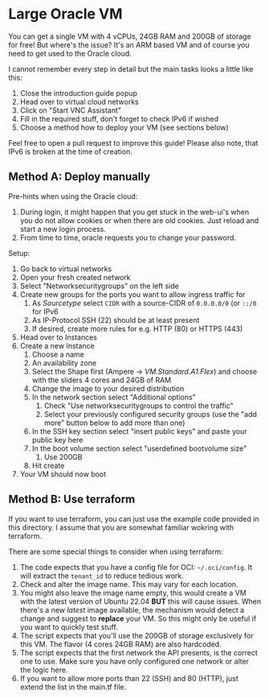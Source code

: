 # Large Oracle VM

You can get a single VM with 4 vCPUs, 24GB RAM and 200GB of storage for free!
But where's the issue? It's an ARM based VM and of course you need to get used to the Oracle cloud.

I cannot remember every step in detail but the main tasks looks a little like this:

1. Close the introduction guide popup
2. Head over to virtual cloud networks
3. Click on "Start VNC Assistant"
4. Fill in the required stuff, don't forget to check IPv6 if wished
5. Choose a method how to deploy your VM (see sections below)

Feel free to open a pull request to improve this guide!
Please also note, that IPv6 is broken at the time of creation.

## Method A: Deploy manually

Pre-hints when using the Oracle cloud:

1. During login, it might happen that you get stuck in the web-ui's when you do not allow cookies or when there are old cookies. Just reload and start a new login process.
2. From time to time, oracle requests you to change your password.

Setup:

1. Go back to virtual networks
2. Open your fresh created network
3. Select "Networksecuritygroups" on the left side
4. Create new groups for the ports you want to allow ingress traffic for
   1. As _Sourcetype_ select `CIDR` with a source-CIDR of `0.0.0.0/0` (or `::/0` for IPv6
   2. As IP-Protocol SSH (22) should be at least present
   3. If desired, create more rules for e.g. HTTP (80) or HTTPS (443)
5. Head over to Instances
6. Create a new Instance
   1. Choose a name
   2. An availability zone
   3. Select the Shape first (Ampere -> _VM.Standard.A1.Flex_) and choose with the sliders 4 cores and 24GB of RAM
   4. Change the image to your desired distribution
   5. In the network section select "Additional options"
      1. Check "Use networksecuritygroups to control the traffic"
      2. Select your previously configured security groups (use the "add more" button below to add more than one)
   6. In the SSH key section select "insert public keys" and paste your public key here
   7. In the boot volume section select "userdefined bootvolume size"
      1. Use 200GB
   8. Hit create
7. Your VM should now boot

## Method B: Use terraform

If you want to use terraform, you can just use the example code provided in this directory. I assume that you are somewhat familiar wokring with terraform.

There are some special things to consider when using terraform:

1. The code expects that you have a config file for OCI: `~/.oci/config`. It will extract the `tenant_id` to reduce tedious work.
2. Check and alter the image name. This may vary for each location.
3. You might also leave the image name empty, this would create a VM with the latest version of Ubuntu 22.04 __BUT__ this will cause issues. When there's a new _latest_ image available, the mechanism would detect a change and suggest to __replace__ your VM. So this might only be useful if you want to quickly test stuff.
4. The script expects that you'll use the 200GB of storage exclusively for this VM. The flavor (4 cores 24GB RAM) are also hardcoded.
5. The script expects that the first network the API presents, is the correct one to use. Make sure you have only configured one network or alter the logic here.
6. If you want to allow more ports than 22 (SSH) and 80 (HTTP), just extend the list in the main.tf file.
